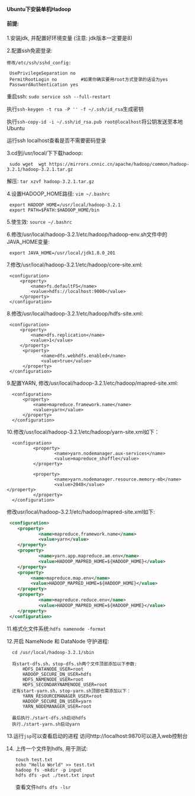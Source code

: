 #### Ubuntu下安装单机Hadoop

#### 前提: 
   1.安装jdk, 并配置好环境变量  (注意: jdk版本一定要是8)
   
   2.配置ssh免密登录:
   ```
   修改/etc/ssh/sshd_config:

    UsePrivilegeSeparation no
    PermitRootLogin no         #如果你确实要用root方式登录的话设为yes
    PasswordAuthentication yes
   ```
   重启ssh: `sudo service ssh --full-restart`
   
   执行`ssh-keygen -t rsa -P '' -f ~/.ssh/id_rsa`生成密钥
   
   执行`ssh-copy-id -i ~/.ssh/id_rsa.pub root@localhost`将公钥发送至本地Ubuntu
   
   运行ssh localhost查看是否不需要密码登录

   3.cd到/usr/local/下下载hadoop:
   ```
    sudo wget  wgt https://mirrors.cnnic.cn/apache/hadoop/common/hadoop-3.2.1/hadoop-3.2.1.tar.gz
   ```

   解压:
   `tar xzvf hadoop-3.2.1.tar.gz`
   
   4.设置HADOOP_HOME路径:
   `vim ~/.bashrc`
   
   ```
    export HADOOP_HOME=/usr/local/hadoop-3.2.1   
    export PATH=$PATH:$HADOOP_HOME/bin
   ```
   
   5.使生效: `source ~/.bashrc`
   
   6.修改/usr/local/hadoop-3.2.1/etc/hadoop/hadoop-env.sh文件中的JAVA_HOME变量:
   ```
    export JAVA_HOME=/usr/local/jdk1.8.0_201
   ```

  7.修改/usr/local/hadoop-3.2.1/etc/hadoop/core-site.xml:
   ```
    <configuration>
        <property>
            <name>fs.defaultFS</name>
            <value>hdfs://localhost:9000</value>
        </property>
    </configuration>
   ```

   8.修改/usr/local/hadoop-3.2.1/etc/hadoop/hdfs-site.xml:
   ```
    <configuration>
        <property>
            <name>dfs.replication</name>
            <value>1</value>
        </property>
         <property>
                <name>dfs.webhdfs.enabled</name>
                <value>true</value>
         </property>
    </configuration>
   ```
  
  9.配置YARN, 修改/usr/local/hadoop-3.2.1/etc/hadoop/mapred-site.xml:
  ```
    <configuration>
        <property>
            <name>mapreduce.framework.name</name>
            <value>yarn</value>
        </property>
    </configuration>
  ```

  10.修改/usr/local/hadoop-3.2.1/etc/hadoop/yarn-site.xml如下：
  ```
    <configuration>
            <property>
                    <name>yarn.nodemanager.aux-services</name>
                    <value>mapreduce_shuffle</value>
            </property>
    
            <property>
                    <name>yarn.nodemanager.resource.memory-mb</name>
                    <value>2048</value>                                                                                                                                                          </property>
            </property>
    </configuration>
  ```
   修改usr/local/hadoop-3.2.1/etc/hadoop/mapred-site.xml如下:
    
   ```xml
    <configuration>
       <property>
               <name>mapreduce.framework.name</name>
               <value>yarn</value>
       </property>
       <property>
               <name>yarn.app.mapreduce.am.env</name>
               <value>HADOOP_MAPRED_HOME=${HADOOP_HOME}</value>
       </property>
       <property>
            <name>mapreduce.map.env</name>
            <value>HADOOP_MAPRED_HOME=${HADOOP_HOME}</value>
       </property>
       <property>
               <name>mapreduce.reduce.env</name>
               <value>HADOOP_MAPRED_HOME=${HADOOP_HOME}</value>
       </property>
    </configuration>
   ```

  11.格式化文件系统:`hdfs namenode -format`
  
  12.开启 NameNode 和 DataNode 守护进程:
  ```
    cd /usr/local/hadoop-3.2.1/sbin
    
    将start-dfs.sh，stop-dfs.sh两个文件顶部添加以下参数:
        HDFS_DATANODE_USER=root
        HADOOP_SECURE_DN_USER=hdfs
        HDFS_NAMENODE_USER=root
        HDFS_SECONDARYNAMENODE_USER=root
    还有start-yarn.sh，stop-yarn.sh顶部也需添加以下：
        YARN_RESOURCEMANAGER_USER=root
        HADOOP_SECURE_DN_USER=yarn
        YARN_NODEMANAGER_USER=root

    最后执行./start-dfs.sh启动hdfs
    执行./start-yarn.sh启动yarn
  ```
  13.运行`jsp`可以查看启动的进程
     访问http://localhost:9870可以进入web控制台
     
  14. 上传一个文件到hdfs, 用于测试:
      ```
      touch test.txt
      echo "Hello World" >> test.txt
      hadoop fs -mkdir -p input
      hdfs dfs -put ./test.txt input
      ```
      查看文件`hdfs dfs -lsr`